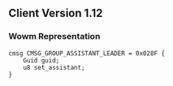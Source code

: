 ## Client Version 1.12

### Wowm Representation
```rust,ignore
cmsg CMSG_GROUP_ASSISTANT_LEADER = 0x028F {
    Guid guid;    
    u8 set_assistant;    
}

```
